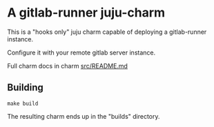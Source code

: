# A gitlab-runner juju-charm
This is a "hooks only" juju charm capable of deploying a gitlab-runner
instance.

Configure it with your remote gitlab server instance.

Full charm docs in charm [src/README.md](src/README.md)

## Building

    make build

The resulting charm ends up in the "builds" directory.